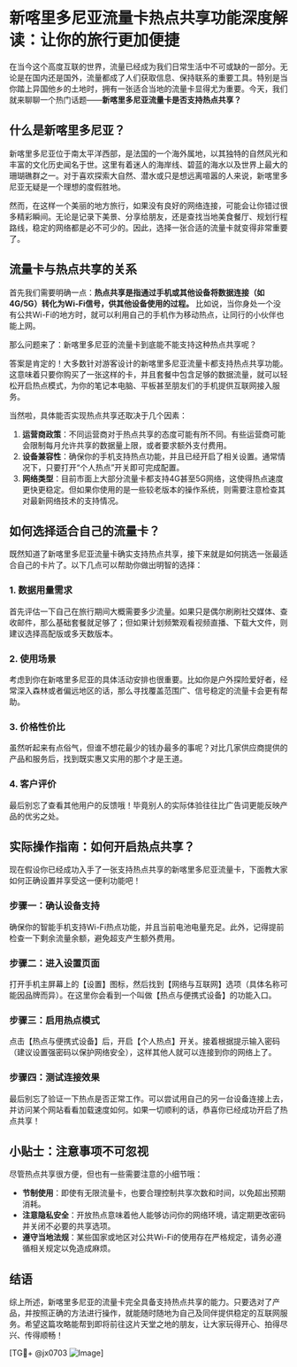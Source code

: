# 新喀里多尼亚流量卡热点共享功能深度解读：让你的旅行更加便捷

在当今这个高度互联的世界，流量已经成为我们日常生活中不可或缺的一部分。无论是在国内还是国外，流量都成了人们获取信息、保持联系的重要工具。特别是当你踏上异国他乡的土地时，拥有一张适合当地的流量卡显得尤为重要。今天，我们就来聊聊一个热门话题——**新喀里多尼亚流量卡是否支持热点共享？**

## 什么是新喀里多尼亚？

新喀里多尼亚位于南太平洋西部，是法国的一个海外属地，以其独特的自然风光和丰富的文化历史闻名于世。这里有着迷人的海岸线、碧蓝的海水以及世界上最大的珊瑚礁群之一。对于喜欢探索大自然、潜水或只是想远离喧嚣的人来说，新喀里多尼亚无疑是一个理想的度假胜地。

然而，在这样一个美丽的地方旅行，如果没有良好的网络连接，可能会让你错过很多精彩瞬间。无论是记录下美景、分享给朋友，还是查找当地美食餐厅、规划行程路线，稳定的网络都是必不可少的。因此，选择一张合适的流量卡就变得非常重要了。

## 流量卡与热点共享的关系

首先我们需要明确一点：**热点共享是指通过手机或其他设备将数据连接（如4G/5G）转化为Wi-Fi信号，供其他设备使用的过程。** 比如说，当你身处一个没有公共Wi-Fi的地方时，就可以利用自己的手机作为移动热点，让同行的小伙伴也能上网。

那么问题来了：新喀里多尼亚的流量卡到底能不能支持这种热点共享呢？

答案是肯定的！大多数针对游客设计的新喀里多尼亚流量卡都支持热点共享功能。这意味着只要你购买了一张这样的卡，并且套餐中包含足够的数据流量，就可以轻松开启热点模式，为你的笔记本电脑、平板甚至朋友们的手机提供互联网接入服务。

当然啦，具体能否实现热点共享还取决于几个因素：

1. **运营商政策**：不同运营商对于热点共享的态度可能有所不同。有些运营商可能会限制每月允许共享的数据量上限，或者要求额外支付费用。
2. **设备兼容性**：确保你的手机支持热点功能，并且已经开启了相关设置。通常情况下，只要打开“个人热点”开关即可完成配置。
3. **网络类型**：目前市面上大部分流量卡都支持4G甚至5G网络，这使得热点速度更快更稳定。但如果你使用的是一些较老版本的操作系统，则需要注意检查其对最新网络技术的支持情况。

## 如何选择适合自己的流量卡？

既然知道了新喀里多尼亚流量卡确实支持热点共享，接下来就是如何挑选一张最适合自己的卡片了。以下几点可以帮助你做出明智的选择：

### 1. 数据用量需求
首先评估一下自己在旅行期间大概需要多少流量。如果只是偶尔刷刷社交媒体、查收邮件，那么基础套餐就足够了；但如果计划频繁观看视频直播、下载大文件，则建议选择高配版或多天数版本。

### 2. 使用场景
考虑到你在新喀里多尼亚的具体活动安排也很重要。比如你是户外探险爱好者，经常深入森林或者偏远地区的话，那么寻找覆盖范围广、信号稳定的流量卡会更有帮助。

### 3. 价格性价比
虽然听起来有点俗气，但谁不想花最少的钱办最多的事呢？对比几家供应商提供的产品和服务后，找到既实惠又实用的那个才是王道。

### 4. 客户评价
最后别忘了查看其他用户的反馈哦！毕竟别人的实际体验往往比广告词更能反映产品的优劣之处。

## 实际操作指南：如何开启热点共享？

现在假设你已经成功入手了一张支持热点共享的新喀里多尼亚流量卡，下面教大家如何正确设置并享受这一便利功能吧！

### 步骤一：确认设备支持
确保你的智能手机支持Wi-Fi热点功能，并且当前电池电量充足。此外，记得提前检查一下剩余流量余额，避免超支产生额外费用。

### 步骤二：进入设置页面
打开手机主屏幕上的【设置】图标，然后找到【网络与互联网】选项（具体名称可能因品牌而异）。在这里你会看到一个叫做【热点与便携式设备】的功能入口。

### 步骤三：启用热点模式
点击【热点与便携式设备】后，开启【个人热点】开关。接着根据提示输入密码（建议设置强密码以保护网络安全），这样其他人就可以连接到你的网络上了。

### 步骤四：测试连接效果
最后别忘了验证一下热点是否正常工作。可以尝试用自己的另一台设备连接上去，并访问某个网站看看加载速度如何。如果一切顺利的话，恭喜你已经成功开启了热点共享！

## 小贴士：注意事项不可忽视

尽管热点共享很方便，但也有一些需要注意的小细节哦：

- **节制使用**：即使有无限流量卡，也要合理控制共享次数和时间，以免超出预期消耗。
- **注意隐私安全**：开放热点意味着他人能够访问你的网络环境，请定期更改密码并关闭不必要的共享选项。
- **遵守当地法规**：某些国家或地区对公共Wi-Fi的使用存在严格规定，请务必遵循相关规定以免造成麻烦。

## 结语

综上所述，新喀里多尼亚的流量卡完全具备支持热点共享的能力。只要选对了产品，并按照正确的方法进行操作，就能随时随地为自己及同伴提供稳定的互联网服务。希望这篇攻略能帮到即将前往这片天堂之地的朋友，让大家玩得开心、拍得尽兴、传得顺畅！

[TG💪+ @jx0703 ![Image](https://github.com/user-attachments/assets/dbca1d08-cadb-493c-b0ec-ad6f7a83f270)]